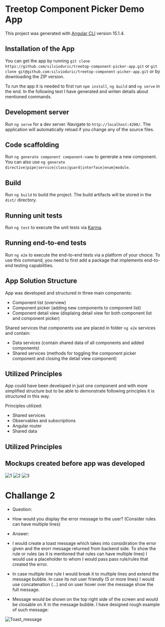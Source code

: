 # Treetop Component Picker Demo App

This project was generated with [Angular CLI](https://github.com/angular/angular-cli) version 15.1.4.

## Installation of the App

You can get the app by running `git clone https://github.com/silvioduric/treetop-component-picker-app.git` or `git clone git@github.com:silvioduric/treetop-component-picker-app.git` or by downloading the ZIP version.

To run the app it is needed to first run `npm install`, `ng build` and `ng serve` in the end. In the following text I have generated and writen details about mentioned commands.

## Development server

Run `ng serve` for a dev server. Navigate to `http://localhost:4200/`. The application will automatically reload if you change any of the source files.

## Code scaffolding

Run `ng generate component component-name` to generate a new component. You can also use `ng generate directive|pipe|service|class|guard|interface|enum|module`.

## Build

Run `ng build` to build the project. The build artifacts will be stored in the `dist/` directory.

## Running unit tests

Run `ng test` to execute the unit tests via [Karma](https://karma-runner.github.io).

## Running end-to-end tests

Run `ng e2e` to execute the end-to-end tests via a platform of your choice. To use this command, you need to first add a package that implements end-to-end testing capabilities.

## App Solution Structure

App was developed and structured in three main components:

- Component list (overview)
- Component picker (adding new components to component list)
- Component detail view (displaing detail view for both component list and component picker)

Shared services that components use are placed in folder `ng e2e` services and contain:

- Data services (contain shared data of all components and added components)
- Shared services (methods for toggling the component picker component and closing the detail view component)

## Utilized Principles

App could have been developed in just one component and with more simplified structure but to be able to demonstrate following principles it is structured in this way.

Principles utilized:

- Shared services
- Observables and subscriptions
- Angular router
- Shared data

## Utilized Principles

## Mockups created before app was developed

![1](https://user-images.githubusercontent.com/16374433/217610382-dcd7b838-5e22-4138-9111-638a472adb7b.png)
![2](https://user-images.githubusercontent.com/16374433/217610399-e69aac38-4aa3-44bf-a66b-5306415eee4a.png)
![3](https://user-images.githubusercontent.com/16374433/217610406-07b23c4c-94fe-45dd-bbba-762534916e05.png)

# Challange 2

- Question: 
- How would you display the error message to the user? (Consider rules can have multiple lines)

- Answer: 

- I would create a toast message which takes into considiration the error given and the erorr message returned from backend side. To show the rule or rules (as it is mentioned that rules can have multiple lines) I would use a placeholder to whom I would pass pass rule/rules that created the error. 

- In case multiple line rule I would break it to multiple lines and extend the message bubble. In case its not user friendly (5 or more lines) I would use concatenation (...) and on user hover over the message show the full message. 

- Message would be shown on the top right side of the screen and would be closable on X in the message bubble. I have designed rough example of such message:

![Toast_message](https://user-images.githubusercontent.com/16374433/217613555-a162252e-bcb3-4a96-ba05-4c9f1aa7a5e1.png)

